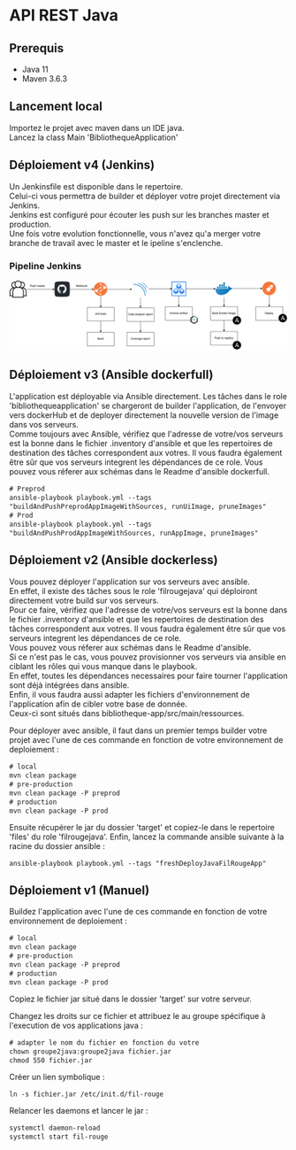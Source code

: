 # API REST Java
## Prerequis

- Java 11
- Maven 3.6.3

## Lancement local

Importez le projet avec maven dans un IDE java.  
Lancez la class Main 'BibliothequeApplication'

## Déploiement v4 (Jenkins)

Un Jenkinsfile est disponible dans le repertoire.  
Celui-ci vous permettra de builder et déployer votre projet directement via Jenkins.  
Jenkins est configuré pour écouter les push sur les branches master et production.  
Une fois votre evolution fonctionnelle, vous n'avez qu'a merger votre branche de travail avec le master et le ipeline s'enclenche.

### Pipeline Jenkins

![alt Pipeline Jenkins](pipelineServices.png "Pipeline Jenkins")

## Déploiement v3 (Ansible dockerfull)

L'application est déployable via Ansible directement.
Les tâches dans le role 'bibliothequeapplication' se chargeront de builder l'application, de l'envoyer vers dockerHub et de deployer directement la nouvelle version de l'image dans vos serveurs.  
Comme toujours avec Ansible, vérifiez que l'adresse de votre/vos serveurs est la bonne dans le fichier .inventory d'ansible et que les repertoires de destination des tâches correspondent aux votres.
Il vous faudra également être sûr que vos serveurs integrent les dépendances de ce role.
Vous pouvez vous réferer aux schémas dans le Readme d'ansible dockerfull.

```shell
# Preprod
ansible-playbook playbook.yml --tags "buildAndPushPreprodAppImageWithSources, runUiImage, pruneImages"
# Prod
ansible-playbook playbook.yml --tags "buildAndPushProdAppImageWithSources, runAppImage, pruneImages"
```

## Déploiement v2 (Ansible dockerless)

Vous pouvez déployer l'application sur vos serveurs avec ansible.  
En effet, il existe des tâches sous le role 'filrougejava' qui déploiront directement votre build sur vos serveurs.  
Pour ce faire, vérifiez que l'adresse de votre/vos serveurs est la bonne dans le fichier .inventory d'ansible et que les repertoires de destination des tâches correspondent aux votres.
Il vous faudra également être sûr que vos serveurs integrent les dépendances de ce role.   
Vous pouvez vous réferer aux schémas dans le Readme d'ansible.  
Si ce n'est pas le cas, vous pouvez provisionner vos serveurs via ansible en ciblant les rôles qui vous manque dans le playbook.  
En effet, toutes les dépendances necessaires pour faire tourner l'application sont déjà intégrées dans ansible.  
Enfin, il vous faudra aussi adapter les fichiers d'environnement de l'application afin de cibler votre base de donnée.  
Ceux-ci sont situés dans bibliotheque-app/src/main/ressources.

Pour déployer avec ansible, il faut dans un premier temps builder votre projet avec l'une de ces commande en fonction de votre environnement de deploiement :

```shell
# local
mvn clean package
# pre-production
mvn clean package -P preprod
# production
mvn clean package -P prod
```

Ensuite récupérer le jar du dossier 'target' et copiez-le dans le repertoire 'files' du role 'filrougejava'.
Enfin, lancez la commande ansible suivante à la racine du dossier ansible :

```shell
ansible-playbook playbook.yml --tags "freshDeployJavaFilRougeApp"
```

## Déploiement v1 (Manuel)

Buildez l'application avec l'une de ces commande en fonction de votre environnement de deploiement :

```shell
# local
mvn clean package
# pre-production
mvn clean package -P preprod
# production
mvn clean package -P prod
```

Copiez le fichier jar situé dans le dossier 'target' sur votre serveur.  

Changez les droits sur ce fichier et attribuez le au groupe spécifique à l'execution de vos applications java :

```shell
# adapter le nom du fichier en fonction du votre
chown groupe2java:groupe2java fichier.jar
chmod 550 fichier.jar
```

Créer un lien symbolique : 

```shell
ln -s fichier.jar /etc/init.d/fil-rouge  
```

Relancer les daemons et lancer le jar : 

```shell
systemctl daemon-reload
systemctl start fil-rouge
```
